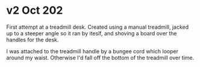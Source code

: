 # v2 Oct 202

First attempt at a treadmill desk. Created using a manual treadmill, jacked up to a steeper angle so it ran by iteslf, and shoving a board over the handles for the desk.

I was attached to the treadmill handle by a bungee cord which looper around my waist. Otherwise I'd fall off the bottom of the treadmill over time.
